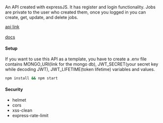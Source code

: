 An API created with expressJS. It has register and login functionality. Jobs are private to the user who created them, once you logged in you can create, get, update, and delete jobs.

<a href="https://jobs-api-qomp.onrender.com/">api link</a> <br/>  
<a href="https://jobs-api-qomp.onrender.com/api-docs/#/">docs</a>

#### Setup

If you want to use this API as a template, you have to create a .env file contains MONGO_URI(link for the mongo db), JWT_SECRET(your secret key while decoding JWT), JWT_LIFETIME(token lifetime) variables and values.

```bash
npm install && npm start
```


#### Security

- helmet
- cors
- xss-clean
- express-rate-limit
